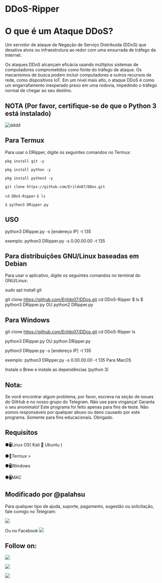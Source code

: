 # DDoS-Ripper

# O que é um Ataque DDoS?

Um servidor de ataque de Negação de Serviço Distribuída (DDoS) que desativa alvos ou infraestrutura ao redor com uma enxurrada de tráfego da Internet.

Os ataques DDoS alcançam eficácia usando múltiplos sistemas de computadores comprometidos como fonte do tráfego de ataque. Os mecanismos de busca podem incluir computadores e outros recursos de rede, como dispositivos IoT.
Em um nível mais alto, o ataque DDoS é como um engarrafamento inesperado preso em uma rodovia, impedindo o tráfego normal de chegar ao seu destino.

## NOTA (Por favor, certifique-se de que o Python 3 está instalado)

![dddd](https://user-images.githubusercontent.com/49250151/96265488-57e53d00-0f7a-11eb-8936-ce2e9a2c42cd.PNG)

## Para Termux

Para usar o DRipper, digite os seguintes comandos no Termux:

`pkg install git -y`

`pkg install python -y`

`pkg install python3 -y`

`git clone https://github.com/Erildo07/DDos.git`

`cd DDoS-Ripper`
`$ ls`

`$ python3 DRipper.py` 

## USO

python3 DRipper.py -s [endereço IP] -t 135

exemplo: python3 DRipper.py -s 0.00.00.00 -t 135

## Para distribuições GNU/Linux baseadas em Debian
Para usar o aplicativo, digite os seguintes comandos no terminal do GNU/Linux:

sudo apt install git

git clone https://github.com/Erildo07/DDos.git
cd DDoS-Ripper
$ ls
$ python3 DRipper.py OU python2 DRipper.py

## Para Windows

git clone https://github.com/Erildo07/DDos.git
cd DDoS-Ripper
ls

python3 DRipper.py OU python DRipper.py

python3 DRipper.py -s [endereço IP] -t 135

exemplo: python3 DRipper.py -s 0.00.00.00 -t 135
Para MacOS

Instale o Brew e instale as dependências (python 3)

## Nota:

Se você encontrar algum problema, por favor, escreva na seção de issues do GitHub e no nosso grupo do Telegram. Não use para vingança! Garanta o seu anonimato!
Este programa foi feito apenas para fins de teste.
Não somos responsáveis por qualquer abuso ou dano causado por este programa.
Somente para fins educacionais.
Obrigado.

## Requisitos 

●🖥Linux OS( Kali 🐉 Ubuntu )

●📱Termux >

●🖥Windows

●🖥MAC

## Modificado por @palahsu

Para qualquer tipo de ajuda, suporte, pagamento, sugestão ou solicitação, fale comigo no Telegram:

<a href="https://t.me/CyberClans"><img src="https://img.shields.io/badge/Telegram-Group%20Telegram%20Join-blue.svg?logo=telegram"></a>

Ou no Facebook <a href="https://www.facebook.com/aduri.knox01/"><img src="https://img.shields.io/badge/Facebook-Follow%20on%20Facebook-blue.svg?logo=facebook"></a>

## Follow on:
<p align="left">
<a href="https://github.com/palahsu"><img src="https://img.shields.io/badge/GitHub-Follow%20on%20GitHub-inactive.svg?logo=github"></a>
</p><p align="left">
<a href="https://www.facebook.com/aduri.knox01/"><img src="https://img.shields.io/badge/Facebook-Follow%20on%20Facebook-blue.svg?logo=facebook"></a>
</p><p align="left">
<a href="https://t.me/AD0000000"><img src="https://img.shields.io/badge/Telegram-Contact%20Telegram%20Profile-blue.svg?logo=telegram"></a>
</p><p align="left"> 
 

